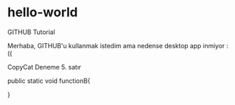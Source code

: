 ﻿# hello-world
GITHUB Tutorial

Merhaba, GITHUB'u kullanmak istedim ama nedense desktop app inmiyor :((

CopyCat
Deneme 5. satır

public static void  functionB{

}